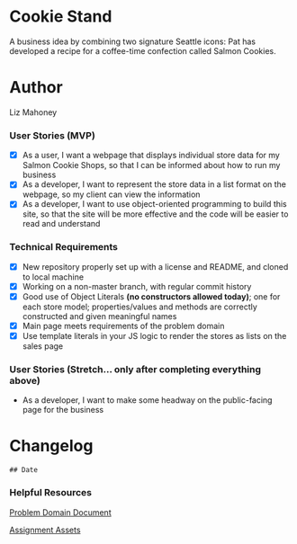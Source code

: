 # Cookie Stand 
A business idea by combining two signature Seattle icons: Pat has developed a recipe for a coffee-time confection called Salmon Cookies.

# Author
Liz Mahoney

### User Stories (MVP)
 - [x] As a user, I want a webpage that displays individual store data for my Salmon Cookie Shops, so that I can be informed about how to run my business
 - [x] As a developer, I want to represent the store data in a list format on the webpage, so my client can view the information
 - [x] As a developer, I want to use object-oriented programming to build this site, so that the site will be more effective and the code will be easier to read and understand

### Technical Requirements
 - [x] New repository properly set up with a license and README, and cloned to local machine
 - [x] Working on a non-master branch, with regular commit history
 - [x]  Good use of Object Literals **(no constructors allowed today)**; one for each store model; properties/values and methods are correctly constructed and given meaningful names
 - [x] Main page meets requirements of the problem domain
 - [x] Use template literals in your JS logic to render the stores as lists on the sales page

### User Stories (Stretch... only after completing everything above)
 - As a developer, I want to make some headway on the public-facing page for the business


# Changelog

	## Date

### Helpful Resources
[Problem Domain Document](./assets/support.md)

[Assignment Assets](./assets)



